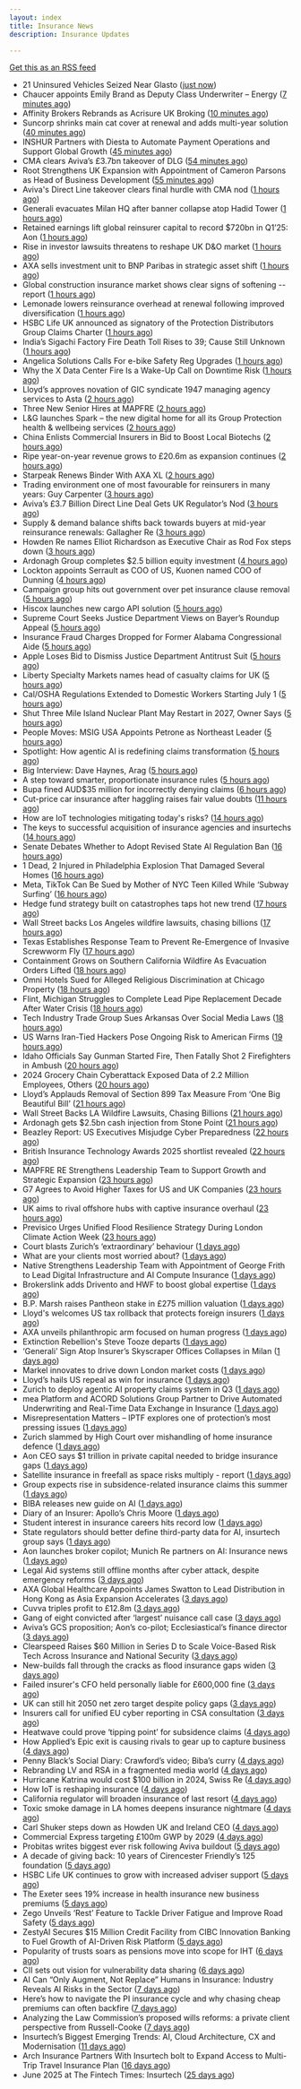 ```yaml
---
layout: index
title: Insurance News
description: Insurance Updates

---
```


[Get this as an RSS feed](/insurance.rss)

<!-- news_marker starts -->
- 21 Uninsured Vehicles Seized Near Glasto ([just now](https://insurance-edge.net/2025/07/01/21-uninsured-vehicles-seized-near-glasto/))
- Chaucer appoints Emily Brand as Deputy Class Underwriter – Energy ([7 minutes ago](https://www.reinsurancene.ws/chaucer-appoints-emily-brand-as-deputy-class-underwriter-energy/))
- Affinity Brokers Rebrands as Acrisure UK Broking ([10 minutes ago](https://insurance-edge.net/2025/07/01/affinity-brokers-rebrands-as-acrisure-uk-broking/))
- Suncorp shrinks main cat cover at renewal and adds multi-year solution ([40 minutes ago](https://www.reinsurancene.ws/suncorp-shrinks-main-cat-cover-at-renewal-and-adds-multi-year-solution/))
- INSHUR Partners with Diesta to Automate Payment Operations and Support Global Growth ([45 minutes ago](https://www.insurtechinsights.com/inshur-partners-with-diesta-to-automate-payment-operations-and-support-global-growth/))
- CMA clears Aviva’s £3.7bn takeover of DLG ([54 minutes ago](https://www.postonline.co.uk/news/7958050/cma-clears-aviva%E2%80%99s-%C2%A337bn-takeover-of-dlg))
- Root Strengthens UK Expansion with Appointment of Cameron Parsons as Head of Business Development ([55 minutes ago](https://www.insurtechinsights.com/root-strengthens-uk-expansion-with-appointment-of-cameron-parsons-as-head-of-business-development/))
- Aviva's Direct Line takeover clears final hurdle with CMA nod ([1 hours ago](https://www.insurancebusinessmag.com/uk/news/breaking-news/avivas-direct-line-takeover-clears-final-hurdle-with-cma-nod-541045.aspx))
- Generali evacuates Milan HQ after banner collapse atop Hadid Tower ([1 hours ago](https://www.insurancebusinessmag.com/uk/news/breaking-news/generali-evacuates-milan-hq-after-banner-collapse-atop-hadid-tower-541048.aspx))
- Retained earnings lift global reinsurer capital to record $720bn in Q1’25: Aon ([1 hours ago](https://www.reinsurancene.ws/retained-earnings-lift-global-reinsurer-capital-to-record-720bn-in-q125-aon/))
- Rise in investor lawsuits threatens to reshape UK D&O market ([1 hours ago](https://www.postonline.co.uk/commercial/7958048/rise-in-investor-lawsuits-threatens-to-reshape-uk-do-market))
- AXA sells investment unit to BNP Paribas in strategic asset shift ([1 hours ago](https://www.insurancebusinessmag.com/uk/news/breaking-news/axa-sells-investment-unit-to-bnp-paribas-in-strategic-asset-shift-541042.aspx))
- Global construction insurance market shows clear signs of softening -- report ([1 hours ago](https://www.insurancebusinessmag.com/uk/news/construction-engineering/global-construction-insurance-market-shows-clear-signs-of-softening--report-541060.aspx))
- Lemonade lowers reinsurance overhead at renewal following improved diversification ([1 hours ago](https://www.reinsurancene.ws/lemonade-lowers-reinsurance-overhead-at-renewal-following-improved-diversification/))
- HSBC Life UK announced as signatory of the Protection Distributors Group Claims Charter ([1 hours ago](https://ifamagazine.com/hsbc-life-uk-announced-as-signatory-of-the-protection-distributors-group-claims-charter/))
- India’s Sigachi Factory Fire Death Toll Rises to 39; Cause Still Unknown ([1 hours ago](https://www.insurancejournal.com/news/international/2025/07/01/829701.htm))
- Angelica Solutions Calls For e-bike Safety Reg Upgrades ([1 hours ago](https://insurance-edge.net/2025/07/01/angelica-solutions-calls-for-e-bike-safety-reg-upgrades/))
- Why the X Data Center Fire Is a Wake-Up Call on Downtime Risk ([1 hours ago](https://insurance-edge.net/2025/07/01/why-the-x-data-center-fire-is-a-wake-up-call-on-downtime-risk/))
- Lloyd’s approves novation of GIC syndicate 1947 managing agency services to Asta ([2 hours ago](https://www.reinsurancene.ws/lloyds-approves-novation-of-gic-syndicate-1947-managing-agency-services-to-asta/))
- Three New Senior Hires at MAPFRE ([2 hours ago](https://insurance-edge.net/2025/07/01/three-new-senior-hires-at-mapfre/))
- L&G launches Spark – the new digital home for all its Group Protection health & wellbeing services ([2 hours ago](https://ifamagazine.com/lg-launches-spark-the-new-digital-home-for-all-its-group-protection-health-wellbeing-services/))
- China Enlists Commercial Insurers in Bid to Boost Local Biotechs ([2 hours ago](https://www.insurancejournal.com/news/international/2025/07/01/829690.htm))
- Ripe year-on-year revenue grows to £20.6m as expansion continues ([2 hours ago](https://www.reinsurancene.ws/ripe-year-on-year-revenue-grows-to-20-6m-as-expansion-continues/))
- Starpeak Renews Binder With AXA XL ([2 hours ago](https://insurance-edge.net/2025/07/01/starpeak-renews-binder-with-axa-xl/))
- Trading environment one of most favourable for reinsurers in many years: Guy Carpenter ([3 hours ago](https://www.reinsurancene.ws/trading-environment-one-of-most-favourable-for-reinsurers-in-many-years-guy-carpenter/))
- Aviva’s £3.7 Billion Direct Line Deal Gets UK Regulator’s Nod ([3 hours ago](https://www.insurancejournal.com/news/international/2025/07/01/829685.htm))
- Supply & demand balance shifts back towards buyers at mid-year reinsurance renewals: Gallagher Re ([3 hours ago](https://www.reinsurancene.ws/supply-demand-balance-shifts-back-towards-buyers-at-mid-year-reinsurance-renewals-gallagher-re/))
- Howden Re names Elliot Richardson as Executive Chair as Rod Fox steps down ([3 hours ago](https://www.reinsurancene.ws/howden-re-names-elliot-richardson-as-executive-chair-as-rod-fox-steps-down/))
- Ardonagh Group completes $2.5 billion equity investment ([4 hours ago](https://www.insurancebusinessmag.com/uk/news/breaking-news/ardonagh-group-completes-2-5-billion-equity-investment-541034.aspx))
- Lockton appoints Serrault as COO of US, Kuonen named COO of Dunning ([4 hours ago](https://www.reinsurancene.ws/lockton-appoints-serrault-as-coo-of-us-kuonen-named-coo-of-dunning/))
- Campaign group hits out government over pet insurance clause removal ([5 hours ago](https://www.insurancebusinessmag.com/uk/news/property-insurance/campaign-group-hits-out-government-over-pet-insurance-clause-removal-541030.aspx))
- Hiscox launches new cargo API solution ([5 hours ago](https://www.insurancebusinessmag.com/uk/news/marine/hiscox-launches-new-cargo-api-solution-541028.aspx))
- Supreme Court Seeks Justice Department Views on Bayer’s Roundup Appeal ([5 hours ago](https://www.insurancejournal.com/news/national/2025/07/01/829616.htm))
- Insurance Fraud Charges Dropped for Former Alabama Congressional Aide ([5 hours ago](https://www.insurancejournal.com/news/southeast/2025/07/01/829677.htm))
- Apple Loses Bid to Dismiss Justice Department Antitrust Suit ([5 hours ago](https://www.insurancejournal.com/news/national/2025/07/01/829669.htm))
- Liberty Specialty Markets names head of casualty claims for UK ([5 hours ago](https://www.insurancebusinessmag.com/uk/news/breaking-news/liberty-specialty-markets-names-head-of-casualty-claims-for-uk-541026.aspx))
- Cal/OSHA Regulations Extended to Domestic Workers Starting July 1 ([5 hours ago](https://www.insurancejournal.com/news/west/2025/07/01/829673.htm))
- Shut Three Mile Island Nuclear Plant May Restart in 2027, Owner Says ([5 hours ago](https://www.insurancejournal.com/news/east/2025/07/01/829659.htm))
- People Moves: MSIG USA Appoints Petrone as Northeast Leader ([5 hours ago](https://www.insurancejournal.com/news/east/2025/07/01/829630.htm))
- Spotlight: How agentic AI is redefining claims transformation ([5 hours ago](https://www.postonline.co.uk/market-access/claims-fraud/7957784/spotlight-how-agentic-ai-is-redefining-claims-transformation))
- Big Interview: Dave Haynes, Arag ([5 hours ago](https://www.postonline.co.uk/commercial/7957865/big-interview-dave-haynes-arag))
- A step toward smarter, proportionate insurance rules ([5 hours ago](https://www.postonline.co.uk/regulation/7958009/a-step-toward-smarter-proportionate-insurance-rules))
- Bupa fined AUD$35 million for incorrectly denying claims ([6 hours ago](https://www.insurancebusinessmag.com/uk/news/life-insurance/bupa-fined-aud35-million-for-incorrectly-denying-claims-541021.aspx))
- Cut-price car insurance after haggling raises fair value doubts ([11 hours ago](https://www.postonline.co.uk/personal/7958042/cut-price-car-insurance-after-haggling-raises-fair-value-doubts))
- How are IoT technologies mitigating today's risks? ([14 hours ago](https://www.dig-in.com/news/how-iot-technologies-are-mitigating-risks))
- The keys to successful acquisition of insurance agencies and insurtechs ([14 hours ago](https://www.dig-in.com/news/how-to-successfully-acquire-agencies-and-insurtechs))
- Senate Debates Whether to Adopt Revised State AI Regulation Ban ([16 hours ago](https://www.insurancejournal.com/news/national/2025/06/30/829651.htm))
- 1 Dead, 2 Injured in Philadelphia Explosion That Damaged Several Homes ([16 hours ago](https://www.insurancejournal.com/news/east/2025/06/30/829663.htm))
- Meta, TikTok Can Be Sued by Mother of NYC Teen Killed While ‘Subway Surfing’ ([16 hours ago](https://www.insurancejournal.com/news/east/2025/06/30/829631.htm))
- Hedge fund strategy built on catastrophes taps hot new trend ([17 hours ago](https://www.dig-in.com/articles/hedge-fund-strategy-built-on-catastrophes-taps-hot-new-trend))
- Wall Street backs Los Angeles wildfire lawsuits, chasing billions ([17 hours ago](https://www.dig-in.com/articles/wall-street-backs-la-wildfire-lawsuits-chasing-billions))
- Texas Establishes Response Team to Prevent Re-Emergence of Invasive Screwworm Fly ([17 hours ago](https://www.insurancejournal.com/news/southcentral/2025/06/30/829655.htm))
- Containment Grows on Southern California Wildfire As Evacuation Orders Lifted ([18 hours ago](https://www.insurancejournal.com/news/west/2025/06/30/829644.htm))
- Omni Hotels Sued for Alleged Religious Discrimination at Chicago Property ([18 hours ago](https://www.insurancejournal.com/news/midwest/2025/06/30/829641.htm))
- Flint, Michigan Struggles to Complete Lead Pipe Replacement Decade After Water Crisis ([18 hours ago](https://www.insurancejournal.com/news/midwest/2025/06/30/829633.htm))
- Tech Industry Trade Group Sues Arkansas Over Social Media Laws ([18 hours ago](https://www.insurancejournal.com/news/southcentral/2025/06/30/829627.htm))
- US Warns Iran-Tied Hackers Pose Ongoing Risk to American Firms ([19 hours ago](https://www.insurancejournal.com/news/national/2025/06/30/829612.htm))
- Idaho Officials Say Gunman Started Fire, Then Fatally Shot 2 Firefighters in Ambush ([20 hours ago](https://www.insurancejournal.com/news/west/2025/06/30/829604.htm))
- 2024 Grocery Chain Cyberattack Exposed Data of 2.2 Million Employees, Others ([20 hours ago](https://www.insurancejournal.com/news/east/2025/06/30/829587.htm))
- Lloyd’s Applauds Removal of Section 899 Tax Measure From ‘One Big Beautiful Bill’ ([21 hours ago](https://www.insurancejournal.com/news/international/2025/06/30/829577.htm))
- Wall Street Backs LA Wildfire Lawsuits, Chasing Billions ([21 hours ago](https://www.insurancejournal.com/news/west/2025/06/30/829594.htm))
- Ardonagh gets $2.5bn cash injection from Stone Point ([21 hours ago](https://www.postonline.co.uk/broker/7958044/ardonagh-gets-25bn-cash-injection-from-stone-point))
- Beazley Report: US Executives Misjudge Cyber Preparedness ([22 hours ago](https://www.insurancejournal.com/news/national/2025/06/30/829584.htm))
- British Insurance Technology Awards 2025 shortlist revealed ([22 hours ago](https://www.postonline.co.uk/technology/7958036/british-insurance-technology-awards-2025-shortlist-revealed))
- MAPFRE RE Strengthens Leadership Team to Support Growth and Strategic Expansion ([23 hours ago](https://www.insurtechinsights.com/mapfre-re-strengthens-leadership-team-to-support-growth-and-strategic-expansion/))
- G7 Agrees to Avoid Higher Taxes for US and UK Companies ([23 hours ago](https://www.insurancejournal.com/news/international/2025/06/30/829566.htm))
- UK aims to rival offshore hubs with captive insurance overhaul ([23 hours ago](https://www.insurancebusinessmag.com/uk/news/breaking-news/uk-aims-to-rival-offshore-hubs-with-captive-insurance-overhaul-540919.aspx))
- Previsico Urges Unified Flood Resilience Strategy During London Climate Action Week ([23 hours ago](https://www.insurtechinsights.com/previsico-urges-unified-flood-resilience-strategy-during-london-climate-action-week/))
- Court blasts Zurich’s ‘extraordinary’ behaviour ([1 days ago](https://www.postonline.co.uk/news/7958043/court-blasts-zurich%E2%80%99s-%E2%80%98extraordinary%E2%80%99-behaviour))
- What are your clients most worried about? ([1 days ago](https://www.insurancebusinessmag.com/uk/tv/what-are-your-clients-most-worried-about-540914.aspx))
- Native Strengthens Leadership Team with Appointment of George Frith to Lead Digital Infrastructure and AI Compute Insurance ([1 days ago](https://www.insurtechinsights.com/native-strengthens-leadership-team-with-appointment-of-george-frith-to-lead-digital-infrastructure-and-ai-compute-insurance/))
- Brokerslink adds Drivento and HWF to boost global expertise ([1 days ago](https://www.insurancebusinessmag.com/uk/news/breaking-news/brokerslink-adds-drivento-and-hwf-to-boost-global-expertise-540904.aspx))
- B.P. Marsh raises Pantheon stake in £275 million valuation ([1 days ago](https://www.insurancebusinessmag.com/uk/news/breaking-news/b-p--marsh-raises-pantheon-stake-in-275-million-valuation-540897.aspx))
- Lloyd's welcomes US tax rollback that protects foreign insurers ([1 days ago](https://www.insurancebusinessmag.com/uk/news/breaking-news/lloyds-welcomes-us-tax-rollback-that-protects-foreign-insurers-540899.aspx))
- AXA unveils philanthropic arm focused on human progress ([1 days ago](https://www.insurancebusinessmag.com/uk/news/non-profits/axa-unveils-philanthropic-arm-focused-on-human-progress-540894.aspx))
- Extinction Rebellion's Steve Tooze departs ([1 days ago](https://www.postonline.co.uk/people/7958040/tooze-steps-down-from-extinction-rebellion-leadership))
- ‘Generali’ Sign Atop Insurer’s Skyscraper Offices Collapses in Milan ([1 days ago](https://www.insurancejournal.com/news/international/2025/06/30/829557.htm))
- Markel innovates to drive down London market costs ([1 days ago](https://www.postonline.co.uk/lloyd%E2%80%99slondon/7958027/markel-innovates-to-drive-down-london-market-costs))
- Lloyd’s hails US repeal as win for insurance ([1 days ago](https://www.postonline.co.uk/news/7958041/lloyd%E2%80%99s-hails-us-repeal-as-win-for-insurance))
- Zurich to deploy agentic AI property claims system in Q3 ([1 days ago](https://www.postonline.co.uk/technology/7958014/zurich-to-deploy-agentic-ai-property-claims-system-in-q3))
- mea Platform and ACORD Solutions Group Partner to Drive Automated Underwriting and Real-Time Data Exchange in Insurance ([1 days ago](https://www.insurtechinsights.com/mea-platform-and-acord-solutions-group-partner-to-drive-automated-underwriting-and-real-time-data-exchange-in-insurance/))
- Misrepresentation Matters – IPTF explores one of protection’s most pressing issues ([1 days ago](https://ifamagazine.com/misrepresentation-matters-iptf-explores-one-of-protections-most-pressing-issues/))
- Zurich slammed by High Court over mishandling of home insurance defence ([1 days ago](https://www.insurancebusinessmag.com/uk/news/legal-insights/zurich-slammed-by-high-court-over-mishandling-of-home-insurance-defence-540881.aspx))
- Aon CEO says $1 trillion in private capital needed to bridge insurance gaps ([1 days ago](https://www.insurancebusinessmag.com/uk/news/breaking-news/aon-ceo-says-1-trillion-in-private-capital-needed-to-bridge-insurance-gaps-540875.aspx))
- Satellite insurance in freefall as space risks multiply - report ([1 days ago](https://www.insurancebusinessmag.com/uk/news/breaking-news/satellite-insurance-in-freefall-as-space-risks-multiply--report-540869.aspx))
- Group expects rise in subsidence-related insurance claims this summer ([1 days ago](https://www.insurancebusinessmag.com/uk/news/claims/group-expects-rise-in-subsidencerelated-insurance-claims-this-summer-540868.aspx))
- BIBA releases new guide on AI ([1 days ago](https://www.insurancebusinessmag.com/uk/news/technology/biba-releases-new-guide-on-ai-540867.aspx))
- Diary of an Insurer: Apollo’s Chris Moore ([1 days ago](https://www.postonline.co.uk/lloyd%E2%80%99slondon/7957498/diary-of-an-insurer%C2%A0apollo%E2%80%99s-chris-moore))
- Student interest in insurance careers hits record low ([1 days ago](https://www.postonline.co.uk/people/7957759/student-interest-in-insurance-careers-hits-record-low))
- State regulators should better define third-party data for AI, insurtech group says ([1 days ago](https://www.dig-in.com/news/naic-should-better-define-third-party-ai-data-aitc-says))
- Aon launches broker copilot; Munich Re partners on AI: Insurance news ([1 days ago](https://www.dig-in.com/news/aon-launches-copilot-munich-re-partners-ai-insurance-news))
- Legal Aid systems still offline months after cyber attack, despite emergency reforms ([3 days ago](https://www.insurancebusinessmag.com/uk/news/cyber/legal-aid-systems-still-offline-months-after-cyber-attack-despite-emergency-reforms-540768.aspx))
- AXA Global Healthcare Appoints James Swatton to Lead Distribution in Hong Kong as Asia Expansion Accelerates ([3 days ago](https://www.insurtechinsights.com/axa-global-healthcare-appoints-james-swatton-to-lead-distribution-in-hong-kong-as-asia-expansion-accelerates/))
- Cuvva triples profit to £12.8m ([3 days ago](https://www.postonline.co.uk/personal/7958033/cuvva-triples-profit-to-%C2%A3128m))
- Gang of eight convicted after ‘largest’ nuisance call case ([3 days ago](https://www.postonline.co.uk/news/7958035/gang-of-eight-convicted-after-largest-nuisance-call-case))
- Aviva’s GCS proposition; Aon’s co-pilot; Ecclesiastical’s finance director ([3 days ago](https://www.postonline.co.uk/news/7958002/aviva%E2%80%99s-gcs-proposition-aon%E2%80%99s-co-pilot-ecclesiastical%E2%80%99s-finance-director))
- Clearspeed Raises $60 Million in Series D to Scale Voice-Based Risk Tech Across Insurance and National Security ([3 days ago](https://www.insurtechinsights.com/clearspeed-raises-60-million-in-series-d-to-scale-voice-based-risk-tech-across-insurance-and-national-security/))
- New-builds fall through the cracks as flood insurance gaps widen ([3 days ago](https://www.insurancebusinessmag.com/uk/news/catastrophe/newbuilds-fall-through-the-cracks-as-flood-insurance-gaps-widen-540739.aspx))
- Failed insurer's CFO held personally liable for £600,000 fine ([3 days ago](https://www.insurancebusinessmag.com/uk/news/breaking-news/failed-insurers-cfo-held-personally-liable-for-600000-fine-540737.aspx))
- UK can still hit 2050 net zero target despite policy gaps ([3 days ago](https://www.insurancebusinessmag.com/uk/news/breaking-news/uk-can-still-hit-2050-net-zero-target-despite-policy-gaps-540736.aspx))
- Insurers call for unified EU cyber reporting in CSA consultation ([3 days ago](https://www.insurancebusinessmag.com/uk/news/cyber/insurers-call-for-unified-eu-cyber-reporting-in-csa-consultation-540735.aspx))
- Heatwave could prove ‘tipping point’ for subsidence claims ([4 days ago](https://www.postonline.co.uk/news/7958032/heatwave-could-prove-%E2%80%98tipping-point%E2%80%99-for-subsidence-claims))
- How Applied’s Epic exit is causing rivals to gear up to capture business ([4 days ago](https://www.postonline.co.uk/news/7958023/how-applied%E2%80%99s-epic-exit-is-causing-rivals-to-gear-up-to-capture-business))
- Penny Black’s Social Diary: Crawford’s video; Biba’s curry ([4 days ago](https://www.postonline.co.uk/people/7957820/penny-black%E2%80%99s-social-diary-crawford%E2%80%99s-video-biba%E2%80%99s-curry))
- Rebranding LV and RSA in a fragmented media world ([4 days ago](https://www.postonline.co.uk/personal/7957983/rebranding-lv-and-rsa-in-a-fragmented-media-world))
- Hurricane Katrina would cost $100 billion in 2024, Swiss Re ([4 days ago](https://www.dig-in.com/news/hurricane-katrina-would-cost-100-billion-in-2024-swiss-re))
- How IoT is reshaping insurance ([4 days ago](https://www.dig-in.com/opinion/how-internet-of-things-is-reshaping-insurance))
- California regulator will broaden insurance of last resort ([4 days ago](https://www.dig-in.com/news/california-regulator-will-broaden-insurance-of-last-resort))
- Toxic smoke damage in LA homes deepens insurance nightmare ([4 days ago](https://www.dig-in.com/articles/toxic-smoke-damage-in-la-homes-deepens-insurance-nightmare))
- Carl Shuker steps down as Howden UK and Ireland CEO ([4 days ago](https://www.postonline.co.uk/news/7958018/carl-shuker-steps-down-as-howden-uk-and-ireland-ceo))
- Commercial Express targeting £100m GWP by 2029 ([4 days ago](https://www.postonline.co.uk/commercial/7957991/commercial-express-targeting-%C2%A3100m-gwp-by-2029))
- Probitas writes biggest ever risk following Aviva buildout ([5 days ago](https://www.postonline.co.uk/commercial/7958003/probitas-writes-biggest-ever-risk-following-aviva-buildout))
- A decade of giving back: 10 years of Cirencester Friendly’s 125 foundation ([5 days ago](https://ifamagazine.com/a-decade-of-giving-back-10-years-of-cirencester-friendlys-125-foundation/))
- HSBC Life UK continues to grow with increased adviser support ([5 days ago](https://ifamagazine.com/hsbc-life-uk-continues-to-grow-with-increased-adviser-support/))
- The Exeter sees 19% increase in health insurance new business premiums ([5 days ago](https://ifamagazine.com/the-exeter-sees-19-increase-in-health-insurance-new-business-premiums/))
- Zego Unveils ‘Rest’ Feature to Tackle Driver Fatigue and Improve Road Safety ([5 days ago](https://www.insurtechinsights.com/zego-unveils-rest-feature-to-tackle-driver-fatigue-and-improve-road-safety/))
- ZestyAI Secures $15 Million Credit Facility from CIBC Innovation Banking to Fuel Growth of AI-Driven Risk Platform ([5 days ago](https://www.insurtechinsights.com/zestyai-secures-15-million-credit-facility-from-cibc-innovation-banking-to-fuel-growth-of-ai-driven-risk-platform/))
- Popularity of trusts soars as pensions move into scope for IHT ([6 days ago](https://ifamagazine.com/popularity-of-trusts-soars-as-pensions-move-into-scope-for-iht/))
- CII sets out vision for vulnerability data sharing ([6 days ago](https://ifamagazine.com/cii-sets-out-vision-for-vulnerability-data-sharing/))
- AI Can “Only Augment, Not Replace” Humans in Insurance: Industry Reveals AI Risks in the Sector ([7 days ago](https://thefintechtimes.com/ai-can-only-augment-not-replace-humans-in-insurance-industry-reveals-ai-risks-in-the-sector/))
- Here’s how to navigate the PI insurance cycle and why chasing cheap premiums can often backfire ([7 days ago](https://ifamagazine.com/advisers-heres-how-to-navigate-the-pi-insurance-cycle-and-why-chasing-cheap-premiums-can-often-backfire/))
- Analyzing the Law Commission’s proposed wills reforms: a private client perspective from Russell-Cooke ([7 days ago](https://ifamagazine.com/analyzing-the-law-commissions-proposed-wills-reforms-a-private-client-perspective-from-russell-cooke/))
- Insurtech’s Biggest Emerging Trends: AI, Cloud Architecture, CX and Modernisation ([11 days ago](https://thefintechtimes.com/insurtech-biggest-emerging-trends-ai-cloud-architecture-cx-and-data/))
- Arch Insurance Partners With Insurtech bolt to Expand Access to Multi-Trip Travel Insurance Plan ([16 days ago](https://thefintechtimes.com/arch-insurance-partners-with-insurtech-bolt-to-expand-access-to-multi-trip-travel-insurance-plan/))
- June 2025 at The Fintech Times: Insurtech ([25 days ago](https://thefintechtimes.com/june-2025-at-the-fintech-times-insurtech/))

<!-- news_marker ends -->